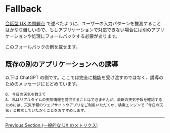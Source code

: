# Fallback

[会話型 UX の問題点](/guides/issues.md) で述べたように、ユーザーの入力パターンを推測することはかなり難しいので、もしアプリケーションで対応できない場合には別のアプリケーションや処理にフォールバックする必要があります。

このフォールバックの例を載せます。

## 既存の別のアプリケーションへの誘導

以下は ChatGPT の例です。ここでは完全に機能を受け渡すのではなく、誘導のためのメッセージにとどめています。

```
Q. 今日の天気を教えて
A. 私はリアルタイムの天気情報を提供することはできませんが、最新の天気予報を確認するためには、天気予報のウェブサイトやアプリをご利用いただくか、検索エンジンで「今日の天気」と検索していただくことをおすすめします。
```

---

[Previous Section (一般的な UX のメトリクス)](/guides/metrics.md)
